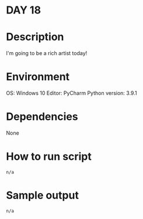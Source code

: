 
# DAY 18

# Description
I'm going to be a rich artist today!

# Environment
OS: Windows 10
Editor: PyCharm
Python version: 3.9.1

# Dependencies
None

# How to run script
```
n/a
```

# Sample output
```
n/a
```
